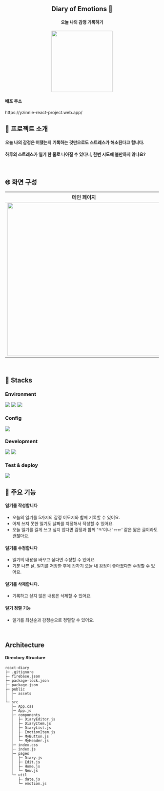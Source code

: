 <div align="center">
<h2> Diary of Emotions 📓</h2>
<h4>오늘 나의 감정 기록하기</h4> 

<img src="https://github.com/yzinnie/My-Diary-Of-Emotions/assets/126447980/4ef91669-7652-48b6-ad09-7e5d4b2a5921.png" width="200" />
</div>

<h4>배포 주소</h4>
https://yzinnie-react-project.web.app/

<br>

<h2> 🦄 프로젝트 소개</h2>
<h4>오늘 나의 감정은 어땠는지 기록하는 것만으로도 스트레스가 해소된다고 합니다. </h4>

<h4> 하루의 스트레스가 일기 한 줄로 나아질 수 있다니, 한번 시도해 볼만하지 않나요?</h4>
<br>
<h2> 🌐 화면 구성</h2>

| 메인 페이지 | 작성 페이지 | 수정 페이지 |  읽기 페이지 |
| --- | --- | --- | --- |
| <img src="https://github.com/yzinnie/My-Diary-Of-Emotions/assets/126447980/7f4dac30-f7f9-4a30-8147-b719b6c909f2.png" width="500" /> | <img src="https://github.com/yzinnie/My-Diary-Of-Emotions/assets/126447980/841a4ed2-9d84-492b-9222-a8c0dc09f64b.png" width="500" /> |  <img src="https://github.com/yzinnie/My-Diary-Of-Emotions/assets/126447980/773fb9b5-614e-47e9-af25-d87462b7e0b0.png" width="500" /> |<img src="https://github.com/yzinnie/My-Diary-Of-Emotions/assets/126447980/865b7a44-ebe2-439a-9ef2-7237d9921cfa" width="500" /> |

<br>
<h2> 🐬 Stacks </h2>
 
 ### Environment
 <img src="https://img.shields.io/badge/visualstudiocode-007ACC?style=for-the-badge&logo=visualstudiocode&logoColor=white"> <img src="https://img.shields.io/badge/github-181717?style=for-the-badge&logo=github&logoColor=white"> <img src="https://img.shields.io/badge/git-F05032?style=for-the-badge&logo=git&logoColor=white">
 
 ### Config
 <img src="https://img.shields.io/badge/npm-CB3837?style=for-the-badge&logo=npm&logoColor=white">
 
 ### Development
   <img src="https://img.shields.io/badge/javascript-F7DF1E?style=for-the-badge&logo=javascript&logoColor=black">  <img src="https://img.shields.io/badge/react-61DAFB?style=for-the-badge&logo=react&logoColor=black">  

### Test & deploy
   <img src="https://img.shields.io/badge/firebase-FFCA28?style=for-the-badge&logo=firebase&logoColor=black"> 
 
<br>
<h2> 🦾 주요 기능 </h2>

 #### 일기를 작성합니다
- 오늘의 일기를 5가지의 감정 이모지와 함께 기록할 수 있어요.
- 어제 쓰지 못한 일기도 날짜를 지정해서 작성할 수 있어요.
- 오늘 일기를 길게 쓰고 싶지 않다면 감정과 함께 'ㅋ'이나 'ㅠㅠ' 같은 짧은 글이라도 괜찮아요.

#### 일기를 수정합니다
- 일기의 내용을 바꾸고 싶다면 수정할 수 있어요.
- 기분 나쁜 날, 일기를 저장한 후에 갑자기 오늘 내 감정이 좋아졌다면 수정할 수 있어요.

#### 일기를 삭제합니다.
- 기록하고 싶지 않은 내용은 삭제할 수 있어요.

#### 일기 정렬 기능
- 일기를 최신순과 감정순으로 정렬할 수 있어요.

<br>

## Architecture
#### Directory Structure


```
react-diary   
├─ .gitignore
├─ firebase.json
├─ package-lock.json
├─ package.json
├─ public
│  ├─ assets
│  │  
└─ src
   ├─ App.css
   ├─ App.js
   ├─ components
   │  ├─ DiaryEditor.js
   │  ├─ DiaryItem.js
   │  ├─ DiaryList.js
   │  ├─ EmotionItem.js
   │  ├─ MyButton.js
   │  └─ MyHeader.js
   ├─ index.css
   ├─ index.js
   ├─ pages
   │  ├─ Diary.js
   │  ├─ Edit.js
   │  ├─ Home.js
   │  └─ New.js
   └─ util
      ├─ date.js
      └─ emotion.js

```
 
 


